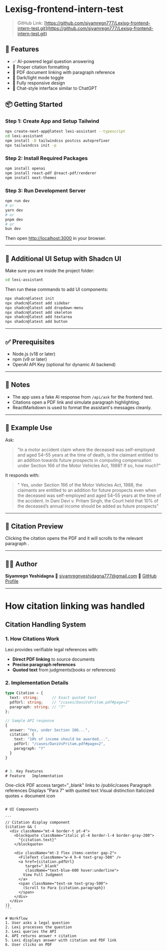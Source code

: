 
# Lexisg-frontend-intern-test

> GitHub Link: [https://github.com/siyamregn777/Lexisg-frontend-intern-test.git](https://github.com/siyamregn777/Lexisg-frontend-intern-test.git)

## 🚀 Features

- ✅ AI-powered legal question answering
- 📎 Proper citation formatting
- 📄 PDF document linking with paragraph reference
- 🌙 Dark/light mode toggle
- 📱 Fully responsive design
- 💬 Chat-style interface similar to ChatGPT

## 📦 Getting Started

### Step 1: Create App and Setup Tailwind

```bash
npx create-next-app@latest lexi-assistant --typescript
cd lexi-assistant
npm install -D tailwindcss postcss autoprefixer
npx tailwindcss init -p
````

### Step 2: Install Required Packages

```bash
npm install openai
npm install react-pdf @react-pdf/renderer
npm install next-themes
```

### Step 3: Run Development Server

```bash
npm run dev
# or
yarn dev
# or
pnpm dev
# or
bun dev
```

Then open [http://localhost:3000](http://localhost:3000) in your browser.

---

## 🧩 Additional UI Setup with Shadcn UI

Make sure you are inside the project folder:

```bash
cd lexi-assistant
```

Then run these commands to add UI components:

```bash
npx shadcn@latest init
npx shadcn@latest add sidebar
npx shadcn@latest add dropdown-menu
npx shadcn@latest add skeleton
npx shadcn@latest add textarea
npx shadcn@latest add button
```

---

## ✅ Prerequisites

* Node.js (v18 or later)
* npm (v9 or later)
* OpenAI API Key (optional for dynamic AI backend)

---

## 🧠 Notes

* The app uses a fake AI response from `/api/ask` for the frontend test.
* Citations open a PDF link and simulate paragraph highlighting.
* ReactMarkdown is used to format the assistant's messages cleanly.

---

## 🧪 Example Use

Ask:

> "In a motor accident claim where the deceased was self-employed and aged 54–55 years at the time of death, is the claimant entitled to an addition towards future prospects in computing compensation under Section 166 of the Motor Vehicles Act, 1988? If so, how much?"

It responds with:

> " Yes, under Section 166 of the Motor Vehicles Act, 1988, the claimants are entitled to an addition for future prospects even when the deceased was self-employed and aged 54–55 years at the time of the accident. In Dani Devi v. Pritam Singh, the Court held that 10% of the deceased’s annual income should be added as future prospects"

---

## 📎 Citation Preview

Clicking the citation opens the PDF and it will scrolls to the relevant paragraph .

---

## 🧑‍💻 Author

**Siyamregn Yeshidagna**
📧 [siyamregnyeshidagna777@gmail.com](mailto:siyamregnyeshidagna777@gmail.com)
🔗 [GitHub Profile](https://github.com/siyamregn777)

---


# How citation linking was handled

## Citation Handling System

### 1. How Citations Work
Lexi provides verifiable legal references with:
- **Direct PDF linking** to source documents
- **Precise paragraph references**
- **Quoted text** from judgments(books or references)

### 2. Implementation Details
```typescript
type Citation = {
  text: string;      // Exact quoted text
  pdfUrl: string;    // "/cases/DaniVsPritam.pdf#page=2"
  paragraph: string; // "7"
};

// Sample API response
{
  answer: "Yes, under Section 166...",
  citation: {
    text: "10% of income should be awarded...",
    pdfUrl: "/cases/DaniVsPritam.pdf#page=2",
    paragraph: "7"
  }
}


# 3. Key Features
# Feature	Implementation

```
One-click PDF access	target="_blank" links to /public/cases
Paragraph references	Displays "Para 7" with quoted text
Visual distinction	Italicized quotes + document icon
````

# UI Components

```
// Citation display component
{citation && (
  <div className="mt-4 border-t pt-4">
    <blockquote className="italic pl-4 border-l-4 border-gray-200">
      "{citation.text}"
    </blockquote>
    
    <div className="mt-3 flex items-center gap-2">
      <FileText className="w-4 h-4 text-gray-500" />
      <a href={citation.pdfUrl}
         target="_blank"
         className="text-blue-600 hover:underline">
        View Full Judgment
      </a>
      <span className="text-sm text-gray-500">
        (Scroll to Para {citation.paragraph})
      </span>
    </div>
  </div>
)}
```

# Workflow
1. User asks a legal question
2. Lexi processes the question
3. Lexi queries the API
4. API returns answer + citation
5. Lexi displays answer with citation and PDF link
6. User clicks on PDF 
